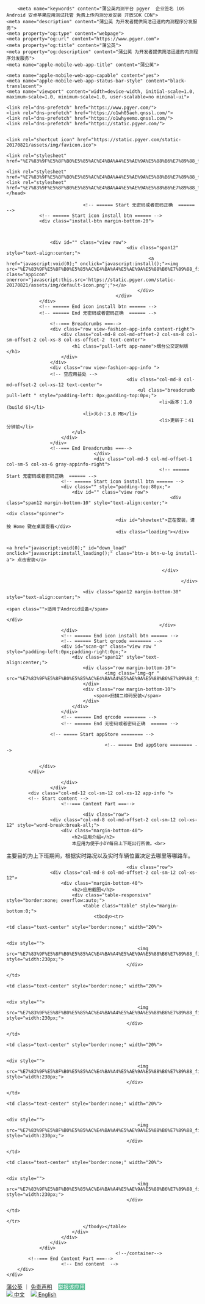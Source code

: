 <!DOCTYPE html>
<!--[if IE 7]> <html lang="en" class="ie7"> <![endif]-->
<!--[if IE 8]> <html lang="en" class="ie8"> <![endif]-->
<!--[if IE 9]> <html lang="en" class="ie9"> <![endif]-->
<!--[if !IE]><!-->
<html class="gwd_" lang="en"><!--<![endif]--><head>
    <title>烟台公交定制版</title>
        <meta charset="utf-8">
    <meta http-equiv="Content-Type" content="text/html; charset=UTF-8">

        <meta name="keywords" content="蒲公英内测平台 pgyer  企业签名 iOS Android 安卓苹果应用测试托管 免费上传内测分发安装 开放SDK CDN">
    <meta name="description" content="蒲公英 为开发者提供简洁迅速的内测程序分发服务">
    <meta property="og:type" content="webpage">
    <meta property="og:url" content="https://www.pgyer.com">
    <meta property="og:title" content="蒲公英">
    <meta property="og:description" content="蒲公英 为开发者提供简洁迅速的内测程序分发服务">
    <meta name="apple-mobile-web-app-title" content="蒲公英">
    
    <meta name="apple-mobile-web-app-capable" content="yes">
    <meta name="apple-mobile-web-app-status-bar-style" content="black-translucent">
    <meta name="viewport" content="width=device-width, initial-scale=1.0, maximum-scale=1.0, minimum-scale=1.0, user-scalable=no minimal-ui">

    <link rel="dns-prefetch" href="https://www.pgyer.com/">
    <link rel="dns-prefetch" href="https://o1wh05aeh.qnssl.com/">
    <link rel="dns-prefetch" href="https://o1whyeemo.qnssl.com/">
    <link rel="dns-prefetch" href="https://static.pgyer.com/">

    
    <link rel="shortcut icon" href="https://static.pgyer.com/static-20170821/assets/img/favicon.ico">

    <link rel="stylesheet" href="%E7%83%9F%E5%8F%B0%E5%85%AC%E4%BA%A4%E5%AE%9A%E5%88%B6%E7%89%88_files/header_include.css">

    <link rel="stylesheet" href="%E7%83%9F%E5%8F%B0%E5%85%AC%E4%BA%A4%E5%AE%9A%E5%88%B6%E7%89%88_files/viewGray.css">
    <link rel="stylesheet" href="%E7%83%9F%E5%8F%B0%E5%85%AC%E4%BA%A4%E5%AE%9A%E5%88%B6%E7%89%88_files/appView.css">
    </head>	

<body>

<!-- wechat share icon -->
<div style="display:none;">
    <img src="%E7%83%9F%E5%8F%B0%E5%85%AC%E4%BA%A4%E5%AE%9A%E5%88%B6%E7%89%88_files/f300.png" onerror="javascript:this.src='https://static.pgyer.com/static-20170821/assets/img/default-icon.png';">
</div>


<div class="view-gray-body">
<div class="container-fluid view-fashion-content">
    <div class="row">
        <div class="col-md-12 col-sm-12 col-xs-12">
                        <div class="phone-small">
            <div class="row">
                                        <div class="col-md-6 col-sm-6 col-xs-6 gray-appinfo-left">
            
                                <!-- ====== Start 无密码或者密码正确  ====== -->
                <!-- ====== Start icon install btn ====== -->
                <div class="install-btn margin-bottom-20">
                                        
                    
                    
                    <div id="" class="view row">    
                                                <div class="span12" style="text-align:center;">
                                                        <a href="javascript:void(0);" onclick="javascript:install();"><img src="%E7%83%9F%E5%8F%B0%E5%85%AC%E4%BA%A4%E5%AE%9A%E5%88%B6%E7%89%88_files/120.png" class="appicon" onerror="javascript:this.src='https://static.pgyer.com/static-20170821/assets/img/default-icon.png';"></a>
                                                    </div>
                                            </div>
                </div>
                <!-- ====== End icon install btn ====== -->
                <!-- ====== End 无密码或者密码正确  ====== -->
                            
                    <!--=== Breadcrumbs ===-->
                    <div class="row view-fashion-app-info content-right">
                        <div class="col-md-8 col-md-offset-2 col-sm-8 col-sm-offset-2 col-xs-8 col-xs-offset-2  text-center">
                            <h1 class="pull-left app-name">烟台公交定制版</h1>
                        </div>
                    </div>
                    <div class="row view-fashion-app-info ">
                    <!-- 空应用益处 -->
                                                <div class="col-md-8 col-md-offset-2 col-xs-12 text-center">
                                                    <ul class="breadcrumb pull-left " style="padding-left: 0px;padding-top:0px;">
                                                            <li>版本：1.0 (build 6)</li>
                                <li>大小：3.8 MB</li>
                                                            <li>更新于：41 分钟前</li>
                            </ul>
                        </div>
                    </div>
                    <!--=== End Breadcrumbs ===-->
                                    </div>
                                    <div class="col-md-5 col-md-offset-1 col-sm-5 col-xs-6 gray-appinfo-right">
                                                            <!-- ====== Start 无密码或者密码正确  ====== -->
                        <!-- ====== Start icon install btn ====== -->
                        <div class="" style="padding-top:80px;">
                            <div id="" class="view row">    
                                                                <div class="span12 margin-bottom-10" style="text-align:center;">
                                                                                                                    <div class="spinner">
                                            <div id="showtext">正在安装，请按 Home 键在桌面查看</div>
                                            <div class="loading"></div>
                                            
                                                                                                    <a href="javascript:void(0);" id="down_load" onclick="javascript:install_loading();" class="btn-u btn-u-lg install-a"> 点击安装</a>
                                                                        
                                                             </div>
                                         
                                                                    </div>
                                
                                <div class="span12 margin-bottom-30" style="text-align:center;">
                                                                            <span class="">适用于Android设备</span>
                                                                                                        </div>
                                                            </div>
                        </div>
                        <!-- ====== End icon install btn ====== -->
                        <!-- ====== Start qrcode ======== -->
                        <div id="scan-qr" class="view row " style="padding-left:0px;padding-right:0px;">    
                            <div class="span12" style="text-align:center;">
                                <div class="row margin-bottom-10">
                                        <img class="img-qr " src="%E7%83%9F%E5%8F%B0%E5%85%AC%E4%BA%A4%E5%AE%9A%E5%88%B6%E7%89%88_files/TMWz.png">
                                </div>
                                <div class="row margin-bottom-10">
                                    <span>扫描二维码安装</span>
                                </div>
                            </div>
                        </div>
                        <!-- ====== End qrcode ======== -->
                        <!-- ====== End 无密码或者密码正确  ====== -->
                    
                    <!-- ===== Start appStore ======== -->

                                        <!-- ===== End appStore ======== -->

                    
                </div>
            </div>

                        </div>
                    </div>
            <div class="col-md-12 col-sm-12 col-xs-12 app-info ">
            <!-- Start content -->
                        <!--=== Content Part ===-->
                                                
                                <div class="row">
                    <div class="col-md-8 col-md-offset-2 col-sm-12 col-xs-12" style="word-break:break-all;">
                        <div class="margin-bottom-40">
                            <h2>应用介绍</h2>
                            本应用为便于小DY每日上下班出行所做。<br>
主要目的为上下班期间，根据实时路况以及实时车辆位置决定去哪里等哪路车。                        </div>
                    </div>
                </div>
                
                                                <div class="row">
                    <div class="col-md-8 col-md-offset-2 col-sm-12 col-xs-12">
                        <div class="margin-bottom-40">
                            <h2>应用截图</h2>
                            <div class="table-responsive" style="border:none; overflow:auto;">
                                <table class="table" style="margin-bottom:0;">
                                    <tbody><tr>
                                                                                    <td class="text-center" style="border:none;" width="20%">
                                                                        
                                                                        <div style="">
                                                    <img src="%E7%83%9F%E5%8F%B0%E5%85%AC%E4%BA%A4%E5%AE%9A%E5%88%B6%E7%89%88_files/528_003.png" style="width:230px;">
                                                </div>
                                                                                            </td>
                                                                                    <td class="text-center" style="border:none;" width="20%">
                                                                        
                                                                        <div style="">
                                                    <img src="%E7%83%9F%E5%8F%B0%E5%85%AC%E4%BA%A4%E5%AE%9A%E5%88%B6%E7%89%88_files/528_002.png" style="width:230px;">
                                                </div>
                                                                                            </td>
                                                                                    <td class="text-center" style="border:none;" width="20%">
                                                                        
                                                                        <div style="">
                                                    <img src="%E7%83%9F%E5%8F%B0%E5%85%AC%E4%BA%A4%E5%AE%9A%E5%88%B6%E7%89%88_files/528_004.png" style="width:230px;">
                                                </div>
                                                                                            </td>
                                                                                    <td class="text-center" style="border:none;" width="20%">
                                                                        
                                                                        <div style="">
                                                    <img src="%E7%83%9F%E5%8F%B0%E5%85%AC%E4%BA%A4%E5%AE%9A%E5%88%B6%E7%89%88_files/528_005.png" style="width:230px;">
                                                </div>
                                                                                            </td>
                                                                                    <td class="text-center" style="border:none;" width="20%">
                                                                        
                                                                        <div style="">
                                                    <img src="%E7%83%9F%E5%8F%B0%E5%85%AC%E4%BA%A4%E5%AE%9A%E5%88%B6%E7%89%88_files/528.png" style="width:230px;">
                                                </div>
                                                                                            </td>
                                                                            </tr>
                                </tbody></table>
                            </div>
                        </div>
                    </div>
                </div>
                                            <!--/container-->	 	
            <!--=== End Content Part ===-->
                        <!-- End content  -->
        </div>
    </div>
</div>
</div>
<div style="padding-left:15px;padding-right:15px;">

</div>
<!--=== Copyright ===-->
<link rel="stylesheet" href="%E7%83%9F%E5%8F%B0%E5%85%AC%E4%BA%A4%E5%AE%9A%E5%88%B6%E7%89%88_files/custom-sky-forms.css">
<link href="%E7%83%9F%E5%8F%B0%E5%85%AC%E4%BA%A4%E5%AE%9A%E5%88%B6%E7%89%88_files/fineuploader.css" rel="stylesheet" type="text/css">
<div class="copyright">
    <div class="container" style="z-index:-1;">
        <div class="row">
            <div class="col-lg-8  col-xs-12 col-md-6 col-sm-6 text-left" style="z-index:0;">
                                    <a href="https://www.pgyer.com/">蒲公英</a>                    ｜
                                <a href="https://www.pgyer.com/about/disclaimer" target="_blank">免责声明</a>
                &nbsp;&nbsp;&nbsp;<a data-toggle="modal" id="reportClick" class="btn btn-danger btn-xs" style="color:#fff !important; background:#56bc94 !important; border:0px !important; margin-top:-3px">举报该应用</a>
            </div>
                        <div class="col-lg-4  col-xs-12 col-md-6 col-sm-6 text-right" style="z-index:0;">
                <a href="https://www.pgyer.com/lang/select?l=cn&amp;redi=https%3A%2F%2Fwww.pgyer.com%2FTMWz"><img src="%E7%83%9F%E5%8F%B0%E5%85%AC%E4%BA%A4%E5%AE%9A%E5%88%B6%E7%89%88_files/language_chinese.png"> 中文</a>
                &nbsp;&nbsp;&nbsp;<a href="https://www.pgyer.com/lang/select?l=en&amp;redi=https%3A%2F%2Fwww.pgyer.com%2FTMWz"><img src="%E7%83%9F%E5%8F%B0%E5%85%AC%E4%BA%A4%E5%AE%9A%E5%88%B6%E7%89%88_files/language_english.png"> English</a>
            </div>
                    </div><!--/row-fluid-->
    </div><!--/container-->
</div>
<div id="reportAppModal"></div>
<div id="loginTelModalDiv"></div>

<!--=== End Copyright ===-->
<!-- JS Global Compulsory -->
<script async="" src="%E7%83%9F%E5%8F%B0%E5%85%AC%E4%BA%A4%E5%AE%9A%E5%88%B6%E7%89%88_files/analytics.js"></script><script type="text/javascript">
    var userKey = "50b1e3890c661e388d619250f9add87d";
</script>
<script type="text/javascript" src="%E7%83%9F%E5%8F%B0%E5%85%AC%E4%BA%A4%E5%AE%9A%E5%88%B6%E7%89%88_files/app_view.js"></script>
<script>
(function(i,s,o,g,r,a,m){i['GoogleAnalyticsObject']=r;i[r]=i[r]||function(){
  (i[r].q=i[r].q||[]).push(arguments)},i[r].l=1*new Date();a=s.createElement(o),
   m=s.getElementsByTagName(o)[0];a.async=1;a.src=g;m.parentNode.insertBefore(a,m)
    })(window,document,'script','//www.google-analytics.com/analytics.js','ga');

ga('create', 'UA-52814215-1', 'auto');
ga('send', 'pageview');
</script>
<!--[if lt IE 9]>
<script src="https://static.pgyer.com/static-20170821/assets/plugins/respond.js"></script>
<![endif]-->    
<!-- JS Page Level -->
<script src="%E7%83%9F%E5%8F%B0%E5%85%AC%E4%BA%A4%E5%AE%9A%E5%88%B6%E7%89%88_files/jquery.js"></script>
<script type="text/javascript" src="%E7%83%9F%E5%8F%B0%E5%85%AC%E4%BA%A4%E5%AE%9A%E5%88%B6%E7%89%88_files/jweixin-1.js"></script>
<script type="text/javascript">
var aType = 'android',
    aKey = '7bca4c5d6e34ad26c17a43d0fdabdea6',
    submiting = '请稍候...',
    submitText = '立即进入',
    isMobileRequest = '',
    askBrowserAlert = '请在手机上使用浏览器打开本页面，或者扫描下面的二维码，即可安装',
    forIosAlert = '您的手机是Android系统，无法安装iOS应用';
    forAndroidAlert = '您的手机是iOS系统，无法安装Android应用';
    isWechatRequest = '',
    reminderWechatContent = '点击右上角按钮，然后在弹出的菜单中，点击在浏览器中打开，即可安装',
    isQQRequest = '',
    reminderQQContent = '点击右上角按钮，然后在弹出的菜单中，点击在浏览器中打开，即可安装',
    isUCRequest = '',
    reminderUCContent = '您当前使用的是 UC 浏览器，该浏览器不支持安装App。请在浏览器中打开，即可安装',
    isWeiboRequest = '',
    reminderWeiboContent = '请点击微博右上角按钮，然后在弹出的菜单中，点击在浏览器中打开，即可安装',
    browseType = 'other',
    appInstallPasswordAlert = '请输入密码',
    appStoreUrl = '',
    reminderWechatDownloadContent = '请点击微信右上角按钮，然后在弹出的菜单中，点击在浏览器中打开，即可下载',
    reminderUCDownloadContent = '您当前使用的是 UC 浏览器，该浏览器不支持安装App。请在浏览器中打开，即可下载',
    reminderWeiboDownloadContent = '请点击微博右上角按钮，然后在弹出的菜单中，点击在浏览器中打开，即可下载',
    reminderQQDownloadContent = '请点击QQ右上角按钮，然后在弹出的菜单中，点击在浏览器中打开，即可下载',
    downloadOnlyForCertification = 1,
    userIsCertification = true,
    isIOS = 0,
    unableDownload = '应用提供者未进行实名认证，无法下载',
    reportFileDeleteBtn = '删除',
    downloadPayMoney = '0',
    deleteFileConfirm = '确定要删除文件',
    appTemplate = 'gray',
    loginFirst = '请先登录',
    appReportIsemail = '请输入正确的邮箱地址',
    appReportIsreason = '请输入举报原因',
    appReportMinreason = '举报原因不能少于20个字符',
    appReportMaxreason = '举报原因不能超过500个字符'
    appReportIsemail = '请输入正确的邮箱地址',
    shortcutUrl = 'TMWz',
    appReportResult = '感谢您的举报，我们会尽快核实您的举报内容并处理。\n\n作为一个第三方内测分发平台，我们一直致力于打击违规应用，保护知识产权。非常感谢您的举报，我们会在第一时间安排专人处理您举报的问题，并在处理之后向您反馈处理结果。\n\n感谢您对我们的支持，如果有更多问题欢迎拨打我们的热线电话：4008660210';

    var isUserLogged = false;
    if ('50b1e3890c661e388d619250f9add87d') {
        isUserLogged = true;
    }

$(document).ready(function() {
    App.init();
    $('#reportClick').click(function () {
        ajaxLoadReportModal();
    });
    $('#form').submit(function() {
        if ($('#password').val() == '') {
            alert(appInstallPasswordAlert);
            return false;
        }

        saveData();
        return false;
    });

    initView();

    $('.history_show_more').click(function() {
        loadOtherApps();
    });

    // 前端js报错
    setTimeout(setErrorReporter, 500);

   });

// wechat
wx.config({
    debug: false,
    appId: 'wx5c466490aaef0cc3',
    timestamp: 1504164638,
    nonceStr: '725eaefc0e046249dc83a0775b772b34',
    signature: '1b55445c64ba99d17ed83d07313d7241a89facf2',
    jsApiList: ['onMenuShareTimeline', 'onMenuShareAppMessage', 'onMenuShareQQ']
});

wx.ready(function(){
    wx.onMenuShareAppMessage({
        title: '烟台公交定制版',
        desc: decodeURIComponent('%E7%89%88%E6%9C%AC%3A+1.0+%28build+6%29+%E5%A4%A7%E5%B0%8F%3A+3.8+MB+%E6%9C%AC%E5%BA%94%E7%94%A8%E4%B8%BA%E4%BE%BF%E4%BA%8E%E5%B0%8FDY%E6%AF%8F%E6%97%A5%E4%B8%8A%E4%B8%8B%E7%8F%AD%E5%87%BA%E8%A1%8C%E6%89%80%E5%81%9A%E3%80%82%E4%B8%BB%E8%A6%81%E7%9B%AE%E7%9A%84%E4%B8%BA%E4%B8%8A%E4%B8%8B%E7%8F%AD%E6%9C%9F%E9%97%B4%EF%BC%8C%E6%A0%B9%E6%8D%AE%E5%AE%9E%E6%97%B6%E8%B7%AF%E5%86%B5%E4%BB%A5%E5%8F%8A%E5%AE%9E%E6%97%B6%E8%BD%A6%E8%BE%86%E4%BD%8D%E7%BD%AE%E5%86%B3%E5%AE%9A%E5%8E%BB%E5%93%AA%E9%87%8C%E7%AD%89'.replace(/\+/g, '%20')),
        link: 'https://www.pgyer.com/TMWz',
        imgUrl: 'https://o1wh05aeh.qnssl.com/image/view/app_icons/8af2353f1be53a4c7ffb2f256839bfe2/f300'
    });
    wx.onMenuShareTimeline({
        title: '烟台公交定制版',
        link: 'https://www.pgyer.com/TMWz',
        imgUrl: 'https://o1wh05aeh.qnssl.com/image/view/app_icons/8af2353f1be53a4c7ffb2f256839bfe2/f300'
    });
    wx.onMenuShareQQ({
        title: '烟台公交定制版',
        desc: decodeURIComponent('%E7%89%88%E6%9C%AC%3A+1.0+%28build+6%29+%E5%A4%A7%E5%B0%8F%3A+3.8+MB+%E6%9C%AC%E5%BA%94%E7%94%A8%E4%B8%BA%E4%BE%BF%E4%BA%8E%E5%B0%8FDY%E6%AF%8F%E6%97%A5%E4%B8%8A%E4%B8%8B%E7%8F%AD%E5%87%BA%E8%A1%8C%E6%89%80%E5%81%9A%E3%80%82%E4%B8%BB%E8%A6%81%E7%9B%AE%E7%9A%84%E4%B8%BA%E4%B8%8A%E4%B8%8B%E7%8F%AD%E6%9C%9F%E9%97%B4%EF%BC%8C%E6%A0%B9%E6%8D%AE%E5%AE%9E%E6%97%B6%E8%B7%AF%E5%86%B5%E4%BB%A5%E5%8F%8A%E5%AE%9E%E6%97%B6%E8%BD%A6%E8%BE%86%E4%BD%8D%E7%BD%AE%E5%86%B3%E5%AE%9A%E5%8E%BB%E5%93%AA%E9%87%8C%E7%AD%89'.replace(/\+/g, '%20')),
        link: 'https://www.pgyer.com/TMWz',
        imgUrl: 'https://o1wh05aeh.qnssl.com/image/view/app_icons/8af2353f1be53a4c7ffb2f256839bfe2/f300'
    });
});

function setErrorReporter() {
    var script = document.createElement('script');
    // production env
//    script.setAttribute('src', 'https://static.pgyer.com/static/assets/js/pgyerTracker.v0_0_13.js');
    // development env
    script.setAttribute('src', 'https://static.pgyer.com/static-20170821/assets/js/pgyerTracker.v0_0_13.js');
    script.setAttribute('crossorigin', 'true');
    document.body.appendChild(script);
}
</script>


<div id="GWDANG_HAS_BUILT"></div><script src="%E7%83%9F%E5%8F%B0%E5%85%AC%E4%BA%A4%E5%AE%9A%E5%88%B6%E7%89%88_files/pgyerTracker.js" crossorigin="true"></script></body></html>
